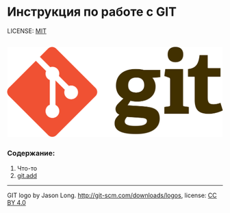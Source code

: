 # Инструкция по работе с GIT
 

 LICENSE: [MIT](license.md)

![git-logo](./img/1920px-Git-logo.svg.png)
---


### Содержание:
1. Что-то
2. [git.add](./add.md)



---
 GIT logo by Jason Long. http://git-scm.com/downloads/logos, license: [CC BY 4.0](https://creativecommons.org/licenses/by/4.0/)